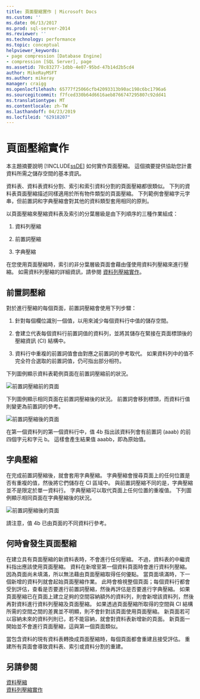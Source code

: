 ```yaml
---
title: 頁面壓縮實作 | Microsoft Docs
ms.custom: ''
ms.date: 06/13/2017
ms.prod: sql-server-2014
ms.reviewer: ''
ms.technology: performance
ms.topic: conceptual
helpviewer_keywords:
- page compression [Database Engine]
- compression [SQL Server], page
ms.assetid: 78c83277-1dbb-4e07-95bd-47b14d2b5cd4
author: MikeRayMSFT
ms.author: mikeray
manager: craigg
ms.openlocfilehash: 65777f25066cfb42093313b90ac198c6bc1796a6
ms.sourcegitcommit: f7fced330b64d6616aeb8766747295807c92dd41
ms.translationtype: MT
ms.contentlocale: zh-TW
ms.lasthandoff: 04/23/2019
ms.locfileid: "62918207"
---
```

# <a name="page-compression-implementation"></a>頁面壓縮實作
  本主題摘要說明 [!INCLUDE[ssDE](../../includes/ssde-md.md)] 如何實作頁面壓縮。 這個摘要提供協助您計畫資料所需之儲存空間的基本資訊。  
  
 資料表、資料表資料分割、索引和索引資料分割的頁面壓縮都很類似。 下列的資料表頁面壓縮描述同樣適用於所有物件類型的頁面壓縮。 下列範例會壓縮字元字串，但前置詞和字典壓縮會對其他的資料類型套用相同的原則。  
  
 以頁面壓縮來壓縮資料表及索引的分葉層級是由下列順序的三種作業組成：  
  
1.  資料列壓縮  
  
2.  前置詞壓縮  
  
3.  字典壓縮  
  
 在您使用頁面壓縮時，索引的非分葉層級頁面會藉由僅使用資料列壓縮來進行壓縮。 如需資料列壓縮的詳細資訊，請參閱 [資料列壓縮實作](../data-compression/row-compression-implementation.md)。  
  
## <a name="prefix-compression"></a>前置詞壓縮  
 對於進行壓縮的每個頁面，前置詞壓縮會使用下列步驟：  
  
1.  針對每個欄位識別一個值，以用來減少每個資料行中值的儲存空間。  
  
2.  會建立代表每個資料行前置詞值的資料列，並將其儲存在緊接在頁面標頭後的壓縮資訊 (CI) 結構中。  
  
3.  資料行中重複的前置詞值會由對應之前置詞的參考取代。 如果資料列中的值不完全符合選取的前置詞值，仍可指出部分相符。  
  
 下列圖例顯示資料表範例頁面在前置詞壓縮前的狀況。  
  
 ![前置詞壓縮前的頁面](../media/skt-tblcompression1c.gif "前置詞壓縮前的頁面")  
  
 下列圖例顯示相同頁面在前置詞壓縮後的狀況。 前置詞會移到標頭，而資料行值則變更為前置詞的參考。  
  
 ![前置詞壓縮後的頁面](../media/tblcompression2.gif "前置詞壓縮後的頁面")  
  
 在第一個資料列的第一個資料行中，值 4b 指出該資料列會有前置詞 (aaab) 的前四個字元和字元 b。 這樣會產生結果值 aaabb，即為原始值。  
  
## <a name="dictionary-compression"></a>字典壓縮  
 在完成前置詞壓縮後，就會套用字典壓縮。 字典壓縮會搜尋頁面上的任何位置是否有重複的值，然後將它們儲存在 CI 區域中。 與前置詞壓縮不同的是，字典壓縮並不是限定於單一資料行。 字典壓縮可以取代頁面上任何位置的重複值。 下列圖例顯示相同頁面在字典壓縮後的狀況。  
  
 ![前置詞壓縮後的頁面](../media/tblcompression3.gif "前置詞壓縮後的頁面")  
  
 請注意，值 4b 已由頁面的不同資料行參考。  
  
## <a name="when-page-compression-occurs"></a>何時會發生頁面壓縮  
 在建立具有頁面壓縮的新資料表時，不會進行任何壓縮。 不過，資料表的中繼資料指出應該使用頁面壓縮。 資料在新增至第一個資料頁面時會進行資料列壓縮。 因為頁面尚未填滿，所以無法藉由頁面壓縮取得任何優點。 當頁面填滿時，下一個新增的資料列就會起始頁面壓縮作業。 此時會檢視整個頁面；每個資料行都會受到評估，查看是否要進行前置詞壓縮，然後再評估是否要進行字典壓縮。 如果頁面壓縮已在頁面上建立足夠的空間容納額外的資料列，則會新增該資料列，然後再對資料進行資料列壓縮及頁面壓縮。 如果透過頁面壓縮所取得的空間與 CI 結構所需的空間之間的差異並不明顯，則不會針對該頁面使用頁面壓縮。 新頁面若可以容納未來的資料列則已，若不能容納，就會對資料表新增新的頁面。 新頁面一開始並不會進行頁面壓縮，這與第一個頁面類似。  
  
 當包含資料的現有資料表轉換成頁面壓縮時，每個頁面都會重建且接受評估。 重建所有頁面會導致資料表、索引或資料分割的重建。  
  
## <a name="see-also"></a>另請參閱  
 [資料壓縮](data-compression.md)   
 [資料列壓縮實作](row-compression-implementation.md)  
  
  
